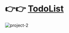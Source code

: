 # 👉👉 [TodoList](https://peter8955014.github.io/TodoList/)


![project-2](https://github.com/peter8955014/TodoList/assets/132184619/504e5ca2-6e32-4ab2-8e63-8f3635be3595)
